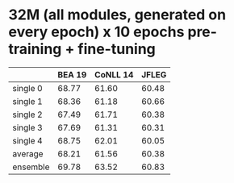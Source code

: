 # 32M (all modules, generated on every epoch) x 10 epochs pre-training + fine-tuning

| | BEA 19 | CoNLL 14 | JFLEG |
| --- | --- | --- | --- |
| single 0 | 68.77 | 61.60 | 60.48 |
| single 1 | 68.36 | 61.18 | 60.66 |
| single 2 | 67.49 | 61.71 | 60.38 |
| single 3 | 67.69 | 61.31 | 60.31 |
| single 4 | 68.75 | 62.01 | 60.05 |
| average  | 68.21 | 61.56 | 60.38 |
| ensemble | 69.78 | 63.52 | 60.83 |

